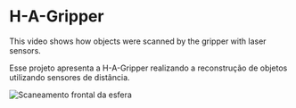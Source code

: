 # H-A-Gripper
This video shows how objects were scanned by the gripper with laser sensors.

Esse projeto apresenta a H-A-Gripper realizando a reconstrução de objetos utilizando sensores de distância.

![Scaneamento frontal da esfera](https://github.com/jonathashmp/H-A-Gripper/blob/main/front_video_gif.gif)
